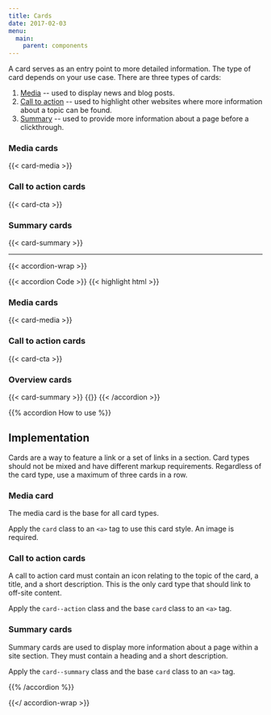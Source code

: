 ```yaml
---
title: Cards
date: 2017-02-03
menu:
  main:
    parent: components
---
```


A card serves as an entry point to more detailed information. The type of card depends on your use case. There are three types of cards:

1. [Media](#media-cards) -- used to display news and blog posts.
2. [Call to action](#call-to-action-cards) -- used to highlight other websites where more information about a topic can be found.
3. [Summary](#summary-cards) -- used to provide more information about a page before a clickthrough.

### Media cards
{{< card-media >}}

### Call to action cards
{{< card-cta >}}

### Summary cards
{{< card-summary >}}

---

{{< accordion-wrap >}}

{{< accordion Code >}}
  {{< highlight html >}}
<h3>Media cards</h3>
{{< card-media >}}
<h3>Call to action cards</h3>
{{< card-cta >}}
<h3>Overview cards</h3>
{{< card-summary >}}
{{</ highlight >}}
{{< /accordion >}}

{{% accordion How to use %}}
## Implementation

Cards are a way to feature a link or a set of links in a section. Card types should not be mixed and have different markup requirements. Regardless of the card type, use a maximum of three cards in a row.

### Media card
The media card is the base for all card types.

Apply the `card` class to an `<a>` tag to use this card style. An image is required.

### Call to action cards
A call to action card must contain an icon relating to the topic of the card, a title, and a short description. This is the only card type that should link to off-site content.

Apply the `card--action` class and the base `card` class to an `<a>` tag.

### Summary cards
Summary cards are used to display more information about a page within a site section. They must contain a heading and a short description.

Apply the `card--summary` class and the base `card` class to an `<a>` tag.

{{% /accordion %}}

{{</ accordion-wrap >}}
